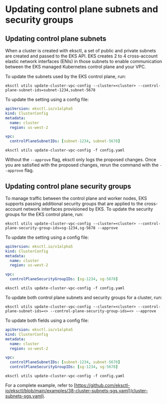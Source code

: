 # Updating control plane subnets and security groups

## Updating control plane subnets
When a cluster is created with eksctl, a set of public and private subnets are created and passed to the EKS API.
EKS creates 2 to 4 cross-account elastic network interfaces (ENIs) in those subnets to enable communication between the EKS
managed Kubernetes control plane and your VPC.

To update the subnets used by the EKS control plane, run:

```console
eksctl utils update-cluster-vpc-config --cluster=<cluster> --control-plane-subnet-ids=subnet-1234,subnet-5678
```

To update the setting using a config file:

```yaml
apiVersion: eksctl.io/v1alpha5
kind: ClusterConfig
metadata:
  name: cluster
  region: us-west-2

vpc:
  controlPlaneSubnetIDs: [subnet-1234, subnet-5678]
```

```console
eksctl utils update-cluster-vpc-config -f config.yaml
```

Without the `--approve` flag, eksctl only logs the proposed changes. Once you are satisfied with the proposed changes, rerun the command with
the  `--approve` flag.

## Updating control plane security groups
To manage traffic between the control plane and worker nodes, EKS supports passing additional security groups that are applied to the cross-account network interfaces
provisioned by EKS. To update the security groups for the EKS control plane, run:

```console
eksctl utils update-cluster-vpc-config --cluster=<cluster> --control-plane-security-group-ids=sg-1234,sg-5678 --approve
```

To update the setting using a config file:

```yaml
apiVersion: eksctl.io/v1alpha5
kind: ClusterConfig
metadata:
  name: cluster
  region: us-west-2

vpc:
  controlPlaneSecurityGroupIDs: [sg-1234, sg-5678]
```

```console
eksctl utils update-cluster-vpc-config -f config.yaml
```

To update both control plane subnets and security groups for a cluster, run:

```console
eksctl utils update-cluster-vpc-config --cluster=<cluster> --control-plane-subnet-ids=<> --control-plane-security-group-ids=<> --approve
```

To update both fields using a config file:

```yaml
apiVersion: eksctl.io/v1alpha5
kind: ClusterConfig
metadata:
  name: cluster
  region: us-west-2

vpc:
  controlPlaneSubnetIDs: [subnet-1234, subnet-5678]
  controlPlaneSecurityGroupIDs: [sg-1234, sg-5678]
```

```console
eksctl utils update-cluster-vpc-config -f config.yaml
```

For a complete example, refer to [https://github.com/eksctl-io/eksctl/blob/main/examples/38-cluster-subnets-sgs.yaml](cluster-subnets-sgs.yaml).